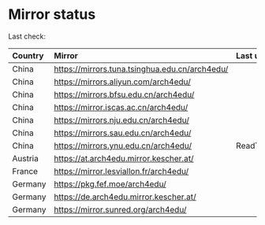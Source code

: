 <script src="./time.js"></script>
# Mirror status
Last check: <script type="text/javascript">localize(1682619719.5048242);</script>

|Country|Mirror|Last update|
|:------|:-----|:----------|
|China|https://mirrors.tuna.tsinghua.edu.cn/arch4edu/|<script type="text/javascript">localize(1682584452);</script>|
|China|https://mirrors.aliyun.com/arch4edu/|<script type="text/javascript">localize(1682490722);</script>|
|China|https://mirrors.bfsu.edu.cn/arch4edu/|<script type="text/javascript">localize(1682584452);</script>|
|China|https://mirror.iscas.ac.cn/arch4edu/|<script type="text/javascript">localize(1682584452);</script>|
|China|https://mirrors.nju.edu.cn/arch4edu/|<script type="text/javascript">localize(1682584452);</script>|
|China|https://mirrors.sau.edu.cn/arch4edu/|<script type="text/javascript">localize(1673850842);</script>|
|China|https://mirrors.ynu.edu.cn/arch4edu/|ReadTimeout|
|Austria|https://at.arch4edu.mirror.kescher.at/|<script type="text/javascript">localize(1682584452);</script>|
|France|https://mirror.lesviallon.fr/arch4edu/|<script type="text/javascript">localize(1682584452);</script>|
|Germany|https://pkg.fef.moe/arch4edu/|<script type="text/javascript">localize(1682584452);</script>|
|Germany|https://de.arch4edu.mirror.kescher.at/|<script type="text/javascript">localize(1682584452);</script>|
|Germany|https://mirror.sunred.org/arch4edu/|<script type="text/javascript">localize(1682584452);</script>|

<script src="./tablefilter/tablefilter.js"></script>
<script src="./table.js"></script>